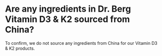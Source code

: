 # Are any ingredients in Dr. Berg Vitamin D3 & K2 sourced from China?

To confirm, we do not source any ingredients from China for our Vitamin D3 & K2 products.